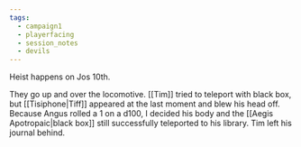 ```yaml
---
tags:
  - campaign1
  - playerfacing
  - session_notes
  - devils
---
```

Heist happens on Jos 10th.

They go up and over the locomotive. [[Tim]] tried to teleport with black box, but [[Tisiphone|Tiff]] appeared at the last moment and blew his head off. Because Angus rolled a 1 on a d100, I decided his body and the [[Aegis Apotropaic|black box]] still successfully teleported to his library. Tim left his journal behind.